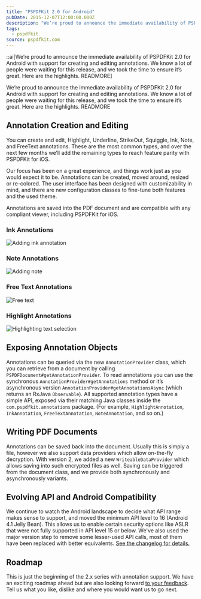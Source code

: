 ```yaml
---
title: "PSPDFKit 2.0 for Android"
pubDate: 2015-12-07T12:00:00.000Z
description: "We’re proud to announce the immediate availability of PSPDFKit 2.0 for Android with support for creating and editing annotations. We know a lot of people were waiting for this release, and we took the time to ensure it’s great. Here are the highlights. READMORE"
tags:
  - pspdfkit
source: pspdfkit.com
---
```


::ai[We’re proud to announce the immediate availability of PSPDFKit 2.0 for Android with support for creating and editing annotations. We know a lot of people were waiting for this release, and we took the time to ensure it’s great. Here are the highlights. READMORE]

We’re proud to announce the immediate availability of PSPDFKit 2.0 for Android with support for creating and editing annotations. We know a lot of people were waiting for this release, and we took the time to ensure it’s great. Here are the highlights.
READMORE

## Annotation Creation and Editing

You can create and edit, Highlight, Underline, StrikeOut, Squiggle, Ink, Note, and FreeText annotations. These are the most common types, and over the next few months we’ll add the remaining types to reach feature parity with PSPDFKit for iOS.

Our focus has been on a great experience, and things work just as you would expect it to be. Annotations can be created, moved around, resized or re-colored. The user interface has been designed with customizability in mind, and there are new configuration classes to fine-tune both features and the used theme.

Annotations are saved into the PDF document and are compatible with any compliant viewer, including PSPDFKit for iOS.

### Ink Annotations

![Adding ink annotation](/images/blog/2015/pspdfkit-android-2-0/add_ink_annotation.gif)

### Note Annotations

![Adding note](/images/blog/2015/pspdfkit-android-2-0/add_note.gif)

### Free Text Annotations

![Free text](/images/blog/2015/pspdfkit-android-2-0/free_text.gif)

### Highlight Annotations

![Highlighting text selection](/images/blog/2015/pspdfkit-android-2-0/highlight_text_selection.gif)

## Exposing Annotation Objects

Annotations can be queried via the new `AnnotationProvider` class, which you can retrieve from a document by calling `PSPDFDocument#getAnnotationProvider`. To read annotations you can use the synchronous `AnnotationProvider#getAnnotations` method or it’s asynchronous version `AnnotationProvider#getAnnotationsAsync` (which returns an RxJava `Observable`). All supported annotation types have a simple API, exposed via their matching Java classes inside the `com.pspdfkit.annotations` package. (For example, `HighlightAnnotation`, `InkAnnotation`, `FreeTextAnnotation`, `NoteAnnotation`, and so on.)

## Writing PDF Documents

Annotations can be saved back into the document. Usually this is simply a file, however we also support data providers which allow on-the-fly decryption. With version 2, we added a new `WriteableDataProvider` which allows saving into such encrypted files as well. Saving can be triggered from the document class, and we provide both synchronously and asynchronously variants.

## Evolving API and Android Compatibility

We continue to watch the Android landscape to decide what API range makes sense to support, and moved the minimum API level to 16 (Android 4.1 Jelly Bean). This allows us to enable certain security options like ASLR that were not fully supported in API level 15 or below. We've also used the major version step to remove some lesser-used API calls, most of them have been replaced with better equivalents. [See the changelog for details.](/changelog/android/#2.0.0)

## Roadmap

This is just the beginning of the 2.x series with annotation support. We have an exciting roadmap ahead but are also looking forward [to your feedback](mailto:peter+android@pspdfkit.com). Tell us what you like, dislike and where you would want us to go next.
